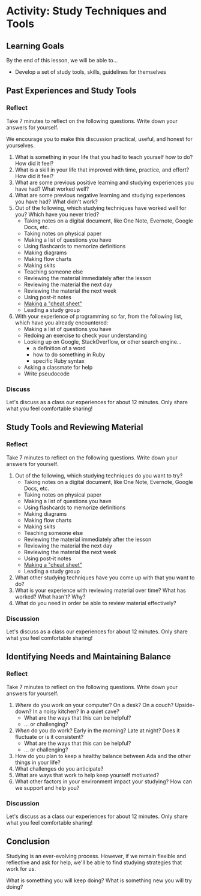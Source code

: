 # Activity: Study Techniques and Tools

## Learning Goals

By the end of this lesson, we will be able to...

- Develop a set of study tools, skills, guidelines for themselves

## Past Experiences and Study Tools

### Reflect

Take 7 minutes to reflect on the following questions. Write down your answers for yourself.

We encourage you to make this discussion practical, useful, and honest for yourselves.

1. What is something in your life that you had to teach yourself how to do? How did it feel?
1. What is a skill in your life that improved with time, practice, and effort? How did it feel?
1. What are some previous positive learning and studying experiences you have had? What worked well?
1. What are some previous negative learning and studying experiences you have had? What didn't work?
1. Out of the following, which studying techniques have worked well for you? Which have you never tried?
    - Taking notes on a digital document, like One Note, Evernote, Google Docs, etc.
    - Taking notes on physical paper
    - Making a list of questions you have
    - Using flashcards to memorize definitions
    - Making diagrams
    - Making flow charts
    - Making skits
    - Teaching someone else
    - Reviewing the material immediately after the lesson
    - Reviewing the material the next day
    - Reviewing the material the next week
    - Using post-it notes
    - [Making a "cheat sheet"](https://en.wikipedia.org/wiki/Cheat_sheet)
    - Leading a study group
1. With your experience of programming so far, from the following list, which have you already encountered:
    - Making a list of questions you have
    - Redoing an exercise to check your understanding
    - Looking up on Google, StackOverflow, or other search engine...
        - a definition of a word
        - how to do something in Ruby
        - specific Ruby syntax
    - Asking a classmate for help
    - Write pseudocode

### Discuss

Let's discuss as a class our experiences for about 12 minutes. Only share what you feel comfortable sharing!

## Study Tools and Reviewing Material

### Reflect

Take 7 minutes to reflect on the following questions. Write down your answers for yourself.

1. Out of the following, which studying techniques do you want to try?
    - Taking notes on a digital document, like One Note, Evernote, Google Docs, etc.
    - Taking notes on physical paper
    - Making a list of questions you have
    - Using flashcards to memorize definitions
    - Making diagrams
    - Making flow charts
    - Making skits
    - Teaching someone else
    - Reviewing the material immediately after the lesson
    - Reviewing the material the next day
    - Reviewing the material the next week
    - Using post-it notes
    - [Making a "cheat sheet"](https://en.wikipedia.org/wiki/Cheat_sheet)
    - Leading a study group
1. What other studying techniques have you come up with that you want to do?
1. What is your experience with reviewing material over time? What has worked? What hasn't? Why?
1. What do you need in order be able to review material effectively?

### Discussion

Let's discuss as a class our experiences for about 12 minutes. Only share what you feel comfortable sharing!

## Identifying Needs and Maintaining Balance

### Reflect

Take 7 minutes to reflect on the following questions. Write down your answers for yourself.

1. _Where_ do you work on your computer? On a desk? On a couch? Upside-down? In a noisy kitchen? In a quiet cave?
    - What are the ways that this can be helpful?
    - ... or challenging?
1. _When_ do you do work? Early in the morning? Late at night? Does it fluctuate or is it consistent? 
    - What are the ways that this can be helpful?
    - ... or challenging?
1. How do you plan to keep a healthy balance between Ada and the other things in your life?
1. What challenges do you anticipate?
1. What are ways that work to help keep yourself motivated?
1. What other factors in your environment impact your studying? How can we support and help you?

### Discussion

Let's discuss as a class our experiences for about 12 minutes. Only share what you feel comfortable sharing!

## Conclusion

Studying is an ever-evolving process. However, if we remain flexible and reflective and ask for help, we'll be able to find studying strategies that work for us.

What is something you will keep doing? What is something new you will try doing?